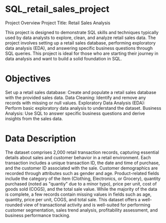 # SQL_retail_sales_project


Project Overview
Project Title: Retail Sales Analysis

This project is designed to demonstrate SQL skills and techniques typically used by data analysts to explore, clean, and analyze retail sales data. The project involves setting up a retail sales database, performing exploratory data analysis (EDA), and answering specific business questions through SQL queries. This project is ideal for those who are starting their journey in data analysis and want to build a solid foundation in SQL.

# Objectives
Set up a retail sales database: Create and populate a retail sales database with the provided sales data.
Data Cleaning: Identify and remove any records with missing or null values.
Exploratory Data Analysis (EDA): Perform basic exploratory data analysis to understand the dataset.
Business Analysis: Use SQL to answer specific business questions and derive insights from the sales data.

# Data Description 
The dataset comprises 2,000 retail transaction records, capturing essential details about sales and customer behavior in a retail environment. Each transaction includes a unique transaction ID, the date and time of purchase, and the customer ID associated with the sale. Customer demographics are recorded through attributes such as gender and age. Product-related fields include the category of the item (Clothing, Electronics, or Grocery), quantity purchased (noted as "quantiy" due to a minor typo), price per unit, cost of goods sold (COGS), and the total sale value. While the majority of the data is complete, a few records contain missing values in fields such as age, quantity, price per unit, COGS, and total sale. This dataset offers a well-rounded view of transactional activity and is well-suited for performing customer segmentation, sales trend analysis, profitability assessment, and business performance tracking.

